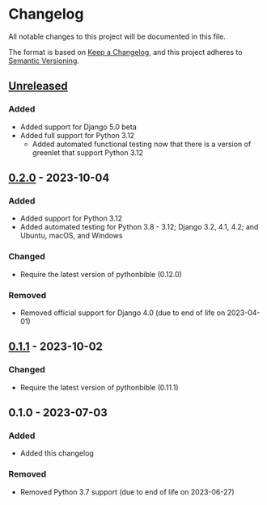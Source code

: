 # Changelog

All notable changes to this project will be documented in this file.

The format is based on [Keep a Changelog](https://keepachangelog.com/en/1.0.0/),
and this project adheres to [Semantic Versioning](https://semver.org/spec/v2.0.0.html).

## [Unreleased]

### Added

- Added support for Django 5.0 beta
- Added full support for Python 3.12
  - Added automated functional testing now that there is a version of greenlet that support Python 3.12

## [0.2.0] - 2023-10-04

### Added

- Added support for Python 3.12
- Added automated testing for Python 3.8 - 3.12; Django 3.2, 4.1, 4.2; and Ubuntu, macOS, and Windows

### Changed

- Require the latest version of pythonbible (0.12.0)

### Removed

- Removed official support for Django 4.0 (due to end of life on 2023-04-01)

## [0.1.1] - 2023-10-02

### Changed

- Require the latest version of pythonbible (0.11.1)

## 0.1.0 - 2023-07-03

### Added

- Added this changelog

### Removed

- Removed Python 3.7 support (due to end of life on 2023-06-27)

[unreleased]: https://github.com/avendesora/djangobible/compare/v0.2.0...HEAD
[0.2.0]: https://github.com/avendesora/djangobible/compare/v0.1.1...v0.2.0
[0.1.1]: https://github.com/avendesora/djangobible/releases/tag/v0.1.1
